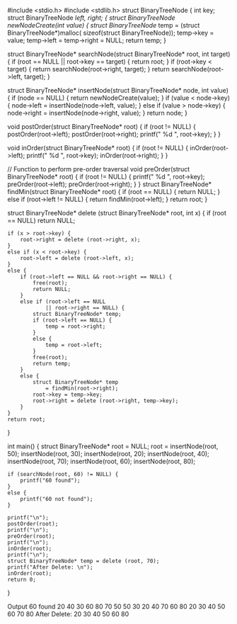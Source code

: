 #include <stdio.h>
#include <stdlib.h>
struct BinaryTreeNode {
	int key;
	struct BinaryTreeNode *left, *right;
{
struct BinaryTreeNode* newNodeCreate(int value)
{
	struct BinaryTreeNode* temp
		= (struct BinaryTreeNode*)malloc(
			sizeof(struct BinaryTreeNode));
	temp->key = value;
	temp->left = temp->right = NULL;
	return temp;
}


struct BinaryTreeNode*
searchNode(struct BinaryTreeNode* root, int target)
{
	if (root == NULL || root->key == target) {
		return root;
	}
	if (root->key < target) {
		return searchNode(root->right, target);
	}
	return searchNode(root->left, target);
}

struct BinaryTreeNode*
insertNode(struct BinaryTreeNode* node, int value)
{
	if (node == NULL) {
		return newNodeCreate(value);
	}
	if (value < node->key) {
		node->left = insertNode(node->left, value);
	}
	else if (value > node->key) {
		node->right = insertNode(node->right, value);
	}
	return node;
}

void postOrder(struct BinaryTreeNode* root)
{
	if (root != NULL) {
		postOrder(root->left);
		postOrder(root->right);
		printf(" %d ", root->key);
	}
}

void inOrder(struct BinaryTreeNode* root)
{
	if (root != NULL) {
		inOrder(root->left);
		printf(" %d ", root->key);
		inOrder(root->right);
	}
}

// Function to perform pre-order traversal
void preOrder(struct BinaryTreeNode* root)
{
	if (root != NULL) {
		printf(" %d ", root->key);
		preOrder(root->left);
		preOrder(root->right);
	}
}
struct BinaryTreeNode* findMin(struct BinaryTreeNode* root)
{
	if (root == NULL) {
		return NULL;
	}
	else if (root->left != NULL) {
		return findMin(root->left);
	}
	return root;
}

struct BinaryTreeNode* delete (struct BinaryTreeNode* root,
							int x)
{
	if (root == NULL)
		return NULL;

	if (x > root->key) {
		root->right = delete (root->right, x);
	}
	else if (x < root->key) {
		root->left = delete (root->left, x);
	}
	else {
		if (root->left == NULL && root->right == NULL) {
			free(root);
			return NULL;
		}
		else if (root->left == NULL
				|| root->right == NULL) {
			struct BinaryTreeNode* temp;
			if (root->left == NULL) {
				temp = root->right;
			}
			else {
				temp = root->left;
			}
			free(root);
			return temp;
		}
		else {
			struct BinaryTreeNode* temp
				= findMin(root->right);
			root->key = temp->key;
			root->right = delete (root->right, temp->key);
		}
	}
	return root;
}

int main()
{
	struct BinaryTreeNode* root = NULL;
	root = insertNode(root, 50);
	insertNode(root, 30);
	insertNode(root, 20);
	insertNode(root, 40);
	insertNode(root, 70);
	insertNode(root, 60);
	insertNode(root, 80);

	if (searchNode(root, 60) != NULL) {
		printf("60 found");
	}
	else {
		printf("60 not found");
	}

	printf("\n");
	postOrder(root);
	printf("\n");
	preOrder(root);
	printf("\n");
	inOrder(root);
	printf("\n");
	struct BinaryTreeNode* temp = delete (root, 70);
	printf("After Delete: \n");
	inOrder(root);
	return 0;
}


Output
60 found
 20  40  30  60  80  70  50 
 50  30  20  40  70  60  80 
 20  30  40  50  60  70  80 
After Delete: 
 20  30  40  50  60  80
